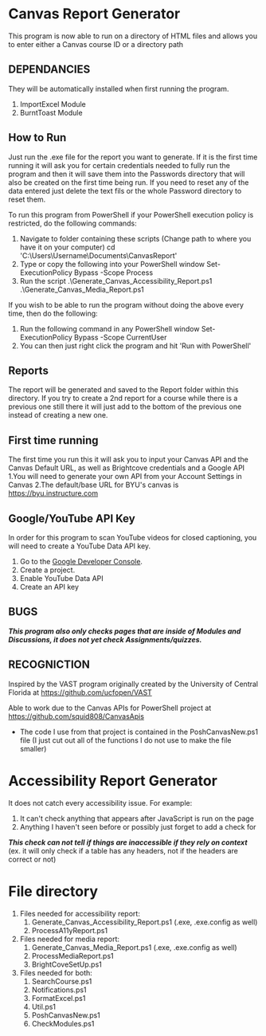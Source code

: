 # Canvas Report Generator
This program is now able to run on a directory of HTML files and allows you to enter either a Canvas course ID or a directory path

## DEPENDANCIES
They will be automatically installed when first running the program.
1. ImportExcel Module
2. BurntToast Module

## How to Run
Just run the .exe file for the report you want to generate. If it is the first time running it will ask you for certain credentials needed to fully run the program and then it will save them into the Passwords directory that will also be created on the first time being run. If you need to reset any of the data entered just delete the text fils or the whole Password directory to reset them.

To run this program from PowerShell if your PowerShell execution policy is restricted, do the following commands:
1. Navigate to folder containing these scripts (Change path to where you have it on your computer)
	cd 'C:\Users\Username\Documents\CanvasReport'
2. Type or copy the following into your PowerShell window
	Set-ExecutionPolicy Bypass -Scope Process
3. Run the script
	.\Generate_Canvas_Accessibility_Report.ps1
	.\Generate_Canvas_Media_Report.ps1

If you wish to be able to run the program without doing the above every time, then do the following:
1. Run the following command in any PowerShell window
	Set-ExecutionPolicy Bypass -Scope CurrentUser
2. You can then just right click the program and hit 'Run with PowerShell'

## Reports
The report will be generated and saved to the Report folder within this directory. If you try to create a 2nd report for a course while there is a previous one still there it will just add to the bottom of the previous one instead of creating a new one.

## First time running
The first time you run this it will ask you to input your Canvas API and the Canvas Default URL, as well as Brightcove credentials and a Google API
1.You will need to generate your own API from your Account Settings in Canvas
2.The default/base URL for BYU's canvas is https://byu.instructure.com

## Google/YouTube API Key
In order for this program to scan YouTube videos for closed captioning, you will need to create a YouTube Data API key.

1. Go to the [Google Developer Console](https://console.developers.google.com).
2. Create a project.
3. Enable YouTube Data API
4. Create an API key

## BUGS

***This program also only checks pages that are inside of Modules and Discussions, it does not yet check Assignments/quizzes.***

## RECOGNICTION
Inspired by the VAST program originally created by the University of Central Florida at https://github.com/ucfopen/VAST

Able to work due to the Canvas APIs for PowerShell project at https://github.com/squid808/CanvasApis

* The code I use from that project is contained in the PoshCanvasNew.ps1 file (I just cut out all of the functions I do not use to make the file smaller)

# Accessibility Report Generator
It does not catch every accessibility issue. For example:
1. It can't check anything that appears after JavaScript is run on the page
2. Anything I haven't seen before or possibly just forget to add a check for

***This check can not tell if things are inaccessible if they rely on context*** (ex. it will only check if a table has any headers, not if the headers are correct or not)

# File directory
1. Files needed for accessibility report:
	1. Generate_Canvas_Accessibility_Report.ps1 (.exe, .exe.config as well)
	2. ProcessA11yReport.ps1
2. Files needed for media report:
	1. Generate_Canvas_Media_Report.ps1 (.exe, .exe.config as well)
	2. ProcessMediaReport.ps1
	9. BrightCoveSetUp.ps1
3. Files needed for both:
	1. SearchCourse.ps1
	2. Notifications.ps1
	3. FormatExcel.ps1
	4. Util.ps1
	5. PoshCanvasNew.ps1
	6. CheckModules.ps1
